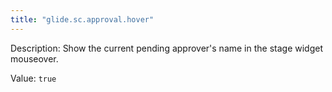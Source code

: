 ```yaml
---
title: "glide.sc.approval.hover"
---
```


Description: Show the current pending approver's name in the stage widget mouseover.

Value: `true`
